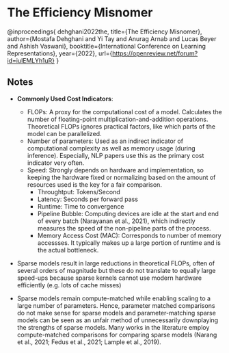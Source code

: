 # The Efficiency Misnomer

@inproceedings{
dehghani2022the,
title={The Efficiency Misnomer},
author={Mostafa Dehghani and Yi Tay and Anurag Arnab and Lucas Beyer and Ashish Vaswani},
booktitle={International Conference on Learning Representations},
year={2022},
url={https://openreview.net/forum?id=iulEMLYh1uR}
}

## Notes

* **Commonly Used Cost Indicators**:
  * FLOPs: A proxy for the computational cost of a model. Calculates the number of floating-point multiplication-and-addition operations. Theoretical FLOPs ignores practical factors, like which parts of the model can be parallelized.
  * Number of parameters: Used as an indirect indicator of computational complexity as well as memory usage (during inference). Especially, NLP papers use this as the primary cost indicator very often.
  * Speed: Strongly depends on hardware and implementation, so keeping the hardware fixed or normalizing based on the amount of resources used is the key for a fair comparison.
    * Throughtput: Tokens/Second
    * Latency: Seconds per forward pass
    * Runtime: Time to convergence
    * Pipeline Bubble: Computing devices are idle at the start and end of every batch (Narayanan et al., 2021), which indirectly measures the speed of the non-pipeline parts of the process.
    * Memory Access Cost (MAC): Corresponds to number of memory accessses. It typically makes up a large portion of runtime and is the actual bottleneck.

* Sparse models result in large reductions in theoretical FLOPs, often of several orders of magnitude but these do not translate to equally large speed-ups because sparse kernels cannot use modern hardware efficiently (e.g. lots of cache misses)
* Sparse models remain compute-matched while enabling scaling to a large number of parameters. Hence, parameter matched comparisons do not make sense for sparse models and parameter-matching sparse models can be seen as an unfair method of unnecessarily downplaying
the strengths of sparse models. Many works in the literature employ compute-matched comparisons for comparing sparse models (Narang et al., 2021; Fedus et al., 2021; Lample et al., 2019).
